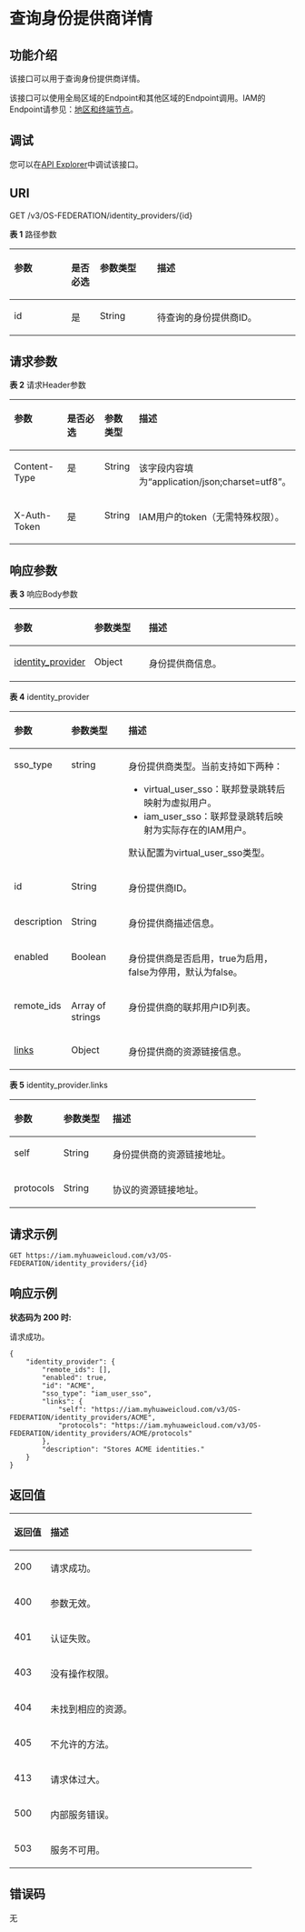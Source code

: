 # 查询身份提供商详情<a name="iam_13_0203"></a>

## 功能介绍<a name="zh-cn_topic_0224276889_section95341846154511"></a>

该接口可以用于查询身份提供商详情。

该接口可以使用全局区域的Endpoint和其他区域的Endpoint调用。IAM的Endpoint请参见：[地区和终端节点](https://developer.huaweicloud.com/endpoint?IAM)。

## 调试<a name="section49251521488"></a>

您可以在[API Explorer](https://apiexplorer.developer.huaweicloud.com/apiexplorer/doc?product=IAM&api=KeystoneShowIdentityProvider)中调试该接口。

## URI<a name="zh-cn_topic_0224276889_section153594618454"></a>

GET /v3/OS-FEDERATION/identity\_providers/\{id\}

**表 1**  路径参数

<a name="zh-cn_topic_0224276889_table14537154604520"></a>
<table><thead align="left"><tr id="zh-cn_topic_0224276889_row353654610452"><th class="cellrowborder" valign="top" width="20%" id="mcps1.2.5.1.1"><p id="zh-cn_topic_0224276889_p14537946124520"><a name="zh-cn_topic_0224276889_p14537946124520"></a><a name="zh-cn_topic_0224276889_p14537946124520"></a>参数</p>
</th>
<th class="cellrowborder" valign="top" width="10%" id="mcps1.2.5.1.2"><p id="zh-cn_topic_0224276889_p353824674514"><a name="zh-cn_topic_0224276889_p353824674514"></a><a name="zh-cn_topic_0224276889_p353824674514"></a>是否必选</p>
</th>
<th class="cellrowborder" valign="top" width="20%" id="mcps1.2.5.1.3"><p id="zh-cn_topic_0224276889_p9538124634511"><a name="zh-cn_topic_0224276889_p9538124634511"></a><a name="zh-cn_topic_0224276889_p9538124634511"></a>参数类型</p>
</th>
<th class="cellrowborder" valign="top" width="50%" id="mcps1.2.5.1.4"><p id="zh-cn_topic_0224276889_p85381346104512"><a name="zh-cn_topic_0224276889_p85381346104512"></a><a name="zh-cn_topic_0224276889_p85381346104512"></a>描述</p>
</th>
</tr>
</thead>
<tbody><tr id="zh-cn_topic_0224276889_row75361646134512"><td class="cellrowborder" valign="top" width="20%" headers="mcps1.2.5.1.1 "><p id="zh-cn_topic_0224276889_p13539154684514"><a name="zh-cn_topic_0224276889_p13539154684514"></a><a name="zh-cn_topic_0224276889_p13539154684514"></a>id</p>
</td>
<td class="cellrowborder" valign="top" width="10%" headers="mcps1.2.5.1.2 "><p id="zh-cn_topic_0224276889_p105396469458"><a name="zh-cn_topic_0224276889_p105396469458"></a><a name="zh-cn_topic_0224276889_p105396469458"></a>是</p>
</td>
<td class="cellrowborder" valign="top" width="20%" headers="mcps1.2.5.1.3 "><p id="zh-cn_topic_0224276889_p125391446174512"><a name="zh-cn_topic_0224276889_p125391446174512"></a><a name="zh-cn_topic_0224276889_p125391446174512"></a>String</p>
</td>
<td class="cellrowborder" valign="top" width="50%" headers="mcps1.2.5.1.4 "><p id="zh-cn_topic_0224276889_p954020467450"><a name="zh-cn_topic_0224276889_p954020467450"></a><a name="zh-cn_topic_0224276889_p954020467450"></a>待查询的身份提供商ID。</p>
</td>
</tr>
</tbody>
</table>

## 请求参数<a name="zh-cn_topic_0224276889_section19540114664514"></a>

**表 2**  请求Header参数

<a name="zh-cn_topic_0224276889_HeaderParameter"></a>
<table><thead align="left"><tr id="zh-cn_topic_0224276889_row654134654517"><th class="cellrowborder" valign="top" width="20%" id="mcps1.2.5.1.1"><p id="zh-cn_topic_0224276889_p8543104613456"><a name="zh-cn_topic_0224276889_p8543104613456"></a><a name="zh-cn_topic_0224276889_p8543104613456"></a>参数</p>
</th>
<th class="cellrowborder" valign="top" width="20%" id="mcps1.2.5.1.2"><p id="zh-cn_topic_0224276889_p1154318463455"><a name="zh-cn_topic_0224276889_p1154318463455"></a><a name="zh-cn_topic_0224276889_p1154318463455"></a>是否必选</p>
</th>
<th class="cellrowborder" valign="top" width="10%" id="mcps1.2.5.1.3"><p id="zh-cn_topic_0224276889_p125441746184516"><a name="zh-cn_topic_0224276889_p125441746184516"></a><a name="zh-cn_topic_0224276889_p125441746184516"></a>参数类型</p>
</th>
<th class="cellrowborder" valign="top" width="50%" id="mcps1.2.5.1.4"><p id="zh-cn_topic_0224276889_p1454474619453"><a name="zh-cn_topic_0224276889_p1454474619453"></a><a name="zh-cn_topic_0224276889_p1454474619453"></a>描述</p>
</th>
</tr>
</thead>
<tbody><tr id="zh-cn_topic_0224276889_row20541546124519"><td class="cellrowborder" valign="top" width="20%" headers="mcps1.2.5.1.1 "><p id="zh-cn_topic_0224276889_p954414465455"><a name="zh-cn_topic_0224276889_p954414465455"></a><a name="zh-cn_topic_0224276889_p954414465455"></a>Content-Type</p>
</td>
<td class="cellrowborder" valign="top" width="20%" headers="mcps1.2.5.1.2 "><p id="zh-cn_topic_0224276889_p35447460455"><a name="zh-cn_topic_0224276889_p35447460455"></a><a name="zh-cn_topic_0224276889_p35447460455"></a>是</p>
</td>
<td class="cellrowborder" valign="top" width="10%" headers="mcps1.2.5.1.3 "><p id="zh-cn_topic_0224276889_p8544114684516"><a name="zh-cn_topic_0224276889_p8544114684516"></a><a name="zh-cn_topic_0224276889_p8544114684516"></a>String</p>
</td>
<td class="cellrowborder" valign="top" width="50%" headers="mcps1.2.5.1.4 "><p id="zh-cn_topic_0224276889_p1054516464457"><a name="zh-cn_topic_0224276889_p1054516464457"></a><a name="zh-cn_topic_0224276889_p1054516464457"></a>该字段内容填为“application/json;charset=utf8”。</p>
</td>
</tr>
<tr id="zh-cn_topic_0224276889_row15542946204516"><td class="cellrowborder" valign="top" width="20%" headers="mcps1.2.5.1.1 "><p id="zh-cn_topic_0224276889_p75451546184511"><a name="zh-cn_topic_0224276889_p75451546184511"></a><a name="zh-cn_topic_0224276889_p75451546184511"></a>X-Auth-Token</p>
</td>
<td class="cellrowborder" valign="top" width="20%" headers="mcps1.2.5.1.2 "><p id="zh-cn_topic_0224276889_p6545124634513"><a name="zh-cn_topic_0224276889_p6545124634513"></a><a name="zh-cn_topic_0224276889_p6545124634513"></a>是</p>
</td>
<td class="cellrowborder" valign="top" width="10%" headers="mcps1.2.5.1.3 "><p id="zh-cn_topic_0224276889_p454534654519"><a name="zh-cn_topic_0224276889_p454534654519"></a><a name="zh-cn_topic_0224276889_p454534654519"></a>String</p>
</td>
<td class="cellrowborder" valign="top" width="50%" headers="mcps1.2.5.1.4 "><p id="zh-cn_topic_0224276889_p354684624519"><a name="zh-cn_topic_0224276889_p354684624519"></a><a name="zh-cn_topic_0224276889_p354684624519"></a>IAM用户的token（无需特殊权限）。</p>
</td>
</tr>
</tbody>
</table>

## 响应参数<a name="zh-cn_topic_0224276889_section175465465452"></a>

**表 3**  响应Body参数

<a name="zh-cn_topic_0224276889_responseParameter"></a>
<table><thead align="left"><tr id="zh-cn_topic_0224276889_row1854754624512"><th class="cellrowborder" valign="top" width="20%" id="mcps1.2.4.1.1"><p id="zh-cn_topic_0224276889_p1854820469451"><a name="zh-cn_topic_0224276889_p1854820469451"></a><a name="zh-cn_topic_0224276889_p1854820469451"></a>参数</p>
</th>
<th class="cellrowborder" valign="top" width="20%" id="mcps1.2.4.1.2"><p id="zh-cn_topic_0224276889_p1554814462455"><a name="zh-cn_topic_0224276889_p1554814462455"></a><a name="zh-cn_topic_0224276889_p1554814462455"></a>参数类型</p>
</th>
<th class="cellrowborder" valign="top" width="60%" id="mcps1.2.4.1.3"><p id="zh-cn_topic_0224276889_p954824654513"><a name="zh-cn_topic_0224276889_p954824654513"></a><a name="zh-cn_topic_0224276889_p954824654513"></a>描述</p>
</th>
</tr>
</thead>
<tbody><tr id="zh-cn_topic_0224276889_row5547446204513"><td class="cellrowborder" valign="top" width="20%" headers="mcps1.2.4.1.1 "><p id="zh-cn_topic_0224276889_p195497463454"><a name="zh-cn_topic_0224276889_p195497463454"></a><a name="zh-cn_topic_0224276889_p195497463454"></a><a href="#zh-cn_topic_0224276889_response_Rs1321IdentityprovidersArritem">identity_provider</a></p>
</td>
<td class="cellrowborder" valign="top" width="20%" headers="mcps1.2.4.1.2 "><p id="zh-cn_topic_0224276889_p17549546124519"><a name="zh-cn_topic_0224276889_p17549546124519"></a><a name="zh-cn_topic_0224276889_p17549546124519"></a>Object</p>
</td>
<td class="cellrowborder" valign="top" width="60%" headers="mcps1.2.4.1.3 "><p id="zh-cn_topic_0224276889_p165491446134519"><a name="zh-cn_topic_0224276889_p165491446134519"></a><a name="zh-cn_topic_0224276889_p165491446134519"></a>身份提供商信息。</p>
</td>
</tr>
</tbody>
</table>

**表 4**  identity\_provider

<a name="zh-cn_topic_0224276889_response_Rs1321IdentityprovidersArritem"></a>
<table><thead align="left"><tr id="zh-cn_topic_0224276889_row13551194674518"><th class="cellrowborder" valign="top" width="20%" id="mcps1.2.4.1.1"><p id="zh-cn_topic_0224276889_p1855212466451"><a name="zh-cn_topic_0224276889_p1855212466451"></a><a name="zh-cn_topic_0224276889_p1855212466451"></a>参数</p>
</th>
<th class="cellrowborder" valign="top" width="20%" id="mcps1.2.4.1.2"><p id="zh-cn_topic_0224276889_p1855317461453"><a name="zh-cn_topic_0224276889_p1855317461453"></a><a name="zh-cn_topic_0224276889_p1855317461453"></a>参数类型</p>
</th>
<th class="cellrowborder" valign="top" width="60%" id="mcps1.2.4.1.3"><p id="zh-cn_topic_0224276889_p18554144624513"><a name="zh-cn_topic_0224276889_p18554144624513"></a><a name="zh-cn_topic_0224276889_p18554144624513"></a>描述</p>
</th>
</tr>
</thead>
<tbody><tr id="row3870132104120"><td class="cellrowborder" valign="top" width="20%" headers="mcps1.2.4.1.1 "><p id="p104900703412"><a name="p104900703412"></a><a name="p104900703412"></a>sso_type</p>
</td>
<td class="cellrowborder" valign="top" width="20%" headers="mcps1.2.4.1.2 "><p id="p449012715343"><a name="p449012715343"></a><a name="p449012715343"></a>string</p>
</td>
<td class="cellrowborder" valign="top" width="60%" headers="mcps1.2.4.1.3 "><p id="p66471728101113"><a name="p66471728101113"></a><a name="p66471728101113"></a>身份提供商类型。当前支持如下两种：</p>
<a name="ul4812309115"></a><a name="ul4812309115"></a><ul id="ul4812309115"><li>virtual_user_sso：联邦登录跳转后映射为虚拟用户。</li><li>iam_user_sso：联邦登录跳转后映射为实际存在的IAM用户。</li></ul>
<p id="p14700152611110"><a name="p14700152611110"></a><a name="p14700152611110"></a>默认配置为virtual_user_sso类型。</p>
</td>
</tr>
<tr id="zh-cn_topic_0224276889_row1055113468457"><td class="cellrowborder" valign="top" width="20%" headers="mcps1.2.4.1.1 "><p id="zh-cn_topic_0224276889_p14555154615457"><a name="zh-cn_topic_0224276889_p14555154615457"></a><a name="zh-cn_topic_0224276889_p14555154615457"></a>id</p>
</td>
<td class="cellrowborder" valign="top" width="20%" headers="mcps1.2.4.1.2 "><p id="zh-cn_topic_0224276889_p1255614612459"><a name="zh-cn_topic_0224276889_p1255614612459"></a><a name="zh-cn_topic_0224276889_p1255614612459"></a>String</p>
</td>
<td class="cellrowborder" valign="top" width="60%" headers="mcps1.2.4.1.3 "><p id="zh-cn_topic_0224276889_p15561146154517"><a name="zh-cn_topic_0224276889_p15561146154517"></a><a name="zh-cn_topic_0224276889_p15561146154517"></a>身份提供商ID。</p>
</td>
</tr>
<tr id="zh-cn_topic_0224276889_row1055184616451"><td class="cellrowborder" valign="top" width="20%" headers="mcps1.2.4.1.1 "><p id="zh-cn_topic_0224276889_p15571146124512"><a name="zh-cn_topic_0224276889_p15571146124512"></a><a name="zh-cn_topic_0224276889_p15571146124512"></a>description</p>
</td>
<td class="cellrowborder" valign="top" width="20%" headers="mcps1.2.4.1.2 "><p id="zh-cn_topic_0224276889_p1955824674513"><a name="zh-cn_topic_0224276889_p1955824674513"></a><a name="zh-cn_topic_0224276889_p1955824674513"></a>String</p>
</td>
<td class="cellrowborder" valign="top" width="60%" headers="mcps1.2.4.1.3 "><p id="zh-cn_topic_0224276889_p255964634520"><a name="zh-cn_topic_0224276889_p255964634520"></a><a name="zh-cn_topic_0224276889_p255964634520"></a>身份提供商描述信息。</p>
</td>
</tr>
<tr id="zh-cn_topic_0224276889_row14551146154520"><td class="cellrowborder" valign="top" width="20%" headers="mcps1.2.4.1.1 "><p id="zh-cn_topic_0224276889_p15605462453"><a name="zh-cn_topic_0224276889_p15605462453"></a><a name="zh-cn_topic_0224276889_p15605462453"></a>enabled</p>
</td>
<td class="cellrowborder" valign="top" width="20%" headers="mcps1.2.4.1.2 "><p id="zh-cn_topic_0224276889_p10560184684510"><a name="zh-cn_topic_0224276889_p10560184684510"></a><a name="zh-cn_topic_0224276889_p10560184684510"></a>Boolean</p>
</td>
<td class="cellrowborder" valign="top" width="60%" headers="mcps1.2.4.1.3 "><p id="zh-cn_topic_0224276889_p12560124654514"><a name="zh-cn_topic_0224276889_p12560124654514"></a><a name="zh-cn_topic_0224276889_p12560124654514"></a>身份提供商是否启用，true为启用，false为停用，默认为false。</p>
</td>
</tr>
<tr id="zh-cn_topic_0224276889_row6551946124516"><td class="cellrowborder" valign="top" width="20%" headers="mcps1.2.4.1.1 "><p id="zh-cn_topic_0224276889_p19560846104514"><a name="zh-cn_topic_0224276889_p19560846104514"></a><a name="zh-cn_topic_0224276889_p19560846104514"></a>remote_ids</p>
</td>
<td class="cellrowborder" valign="top" width="20%" headers="mcps1.2.4.1.2 "><p id="zh-cn_topic_0224276889_p185600467455"><a name="zh-cn_topic_0224276889_p185600467455"></a><a name="zh-cn_topic_0224276889_p185600467455"></a>Array of strings</p>
</td>
<td class="cellrowborder" valign="top" width="60%" headers="mcps1.2.4.1.3 "><p id="zh-cn_topic_0224276889_p75611346164519"><a name="zh-cn_topic_0224276889_p75611346164519"></a><a name="zh-cn_topic_0224276889_p75611346164519"></a>身份提供商的联邦用户ID列表。</p>
</td>
</tr>
<tr id="zh-cn_topic_0224276889_row19551446114516"><td class="cellrowborder" valign="top" width="20%" headers="mcps1.2.4.1.1 "><p id="zh-cn_topic_0224276889_p1256194664518"><a name="zh-cn_topic_0224276889_p1256194664518"></a><a name="zh-cn_topic_0224276889_p1256194664518"></a><a href="#zh-cn_topic_0224276889_response_Rs1321IdentityprovidersArritemLinks">links</a></p>
</td>
<td class="cellrowborder" valign="top" width="20%" headers="mcps1.2.4.1.2 "><p id="zh-cn_topic_0224276889_p115611146134515"><a name="zh-cn_topic_0224276889_p115611146134515"></a><a name="zh-cn_topic_0224276889_p115611146134515"></a>Object</p>
</td>
<td class="cellrowborder" valign="top" width="60%" headers="mcps1.2.4.1.3 "><p id="zh-cn_topic_0224276889_p1856194616459"><a name="zh-cn_topic_0224276889_p1856194616459"></a><a name="zh-cn_topic_0224276889_p1856194616459"></a>身份提供商的资源链接信息。</p>
</td>
</tr>
</tbody>
</table>

**表 5**  identity\_provider.links

<a name="zh-cn_topic_0224276889_response_Rs1321IdentityprovidersArritemLinks"></a>
<table><thead align="left"><tr id="zh-cn_topic_0224276889_row056210464456"><th class="cellrowborder" valign="top" width="20%" id="mcps1.2.4.1.1"><p id="zh-cn_topic_0224276889_p1356213463458"><a name="zh-cn_topic_0224276889_p1356213463458"></a><a name="zh-cn_topic_0224276889_p1356213463458"></a>参数</p>
</th>
<th class="cellrowborder" valign="top" width="20%" id="mcps1.2.4.1.2"><p id="zh-cn_topic_0224276889_p656384684515"><a name="zh-cn_topic_0224276889_p656384684515"></a><a name="zh-cn_topic_0224276889_p656384684515"></a>参数类型</p>
</th>
<th class="cellrowborder" valign="top" width="60%" id="mcps1.2.4.1.3"><p id="zh-cn_topic_0224276889_p25631746194516"><a name="zh-cn_topic_0224276889_p25631746194516"></a><a name="zh-cn_topic_0224276889_p25631746194516"></a>描述</p>
</th>
</tr>
</thead>
<tbody><tr id="zh-cn_topic_0224276889_row0562646184512"><td class="cellrowborder" valign="top" width="20%" headers="mcps1.2.4.1.1 "><p id="zh-cn_topic_0224276889_p1956334615457"><a name="zh-cn_topic_0224276889_p1956334615457"></a><a name="zh-cn_topic_0224276889_p1956334615457"></a>self</p>
</td>
<td class="cellrowborder" valign="top" width="20%" headers="mcps1.2.4.1.2 "><p id="zh-cn_topic_0224276889_p115641546144515"><a name="zh-cn_topic_0224276889_p115641546144515"></a><a name="zh-cn_topic_0224276889_p115641546144515"></a>String</p>
</td>
<td class="cellrowborder" valign="top" width="60%" headers="mcps1.2.4.1.3 "><p id="zh-cn_topic_0224276889_p1156464634517"><a name="zh-cn_topic_0224276889_p1156464634517"></a><a name="zh-cn_topic_0224276889_p1156464634517"></a>身份提供商的资源链接地址。</p>
</td>
</tr>
<tr id="zh-cn_topic_0224276889_row2562204654510"><td class="cellrowborder" valign="top" width="20%" headers="mcps1.2.4.1.1 "><p id="zh-cn_topic_0224276889_p135640468454"><a name="zh-cn_topic_0224276889_p135640468454"></a><a name="zh-cn_topic_0224276889_p135640468454"></a>protocols</p>
</td>
<td class="cellrowborder" valign="top" width="20%" headers="mcps1.2.4.1.2 "><p id="zh-cn_topic_0224276889_p85647469450"><a name="zh-cn_topic_0224276889_p85647469450"></a><a name="zh-cn_topic_0224276889_p85647469450"></a>String</p>
</td>
<td class="cellrowborder" valign="top" width="60%" headers="mcps1.2.4.1.3 "><p id="zh-cn_topic_0224276889_p195641946184510"><a name="zh-cn_topic_0224276889_p195641946184510"></a><a name="zh-cn_topic_0224276889_p195641946184510"></a>协议的资源链接地址。</p>
</td>
</tr>
</tbody>
</table>

## 请求示例<a name="zh-cn_topic_0224276889_section1956594618458"></a>

```
GET https://iam.myhuaweicloud.com/v3/OS-FEDERATION/identity_providers/{id}
```

## 响应示例<a name="zh-cn_topic_0224276889_section115651146104512"></a>

**状态码为 200 时:**

请求成功。

```
{
    "identity_provider": {
        "remote_ids": [],
        "enabled": true,
        "id": "ACME",
        "sso_type": "iam_user_sso",
        "links": {
            "self": "https://iam.myhuaweicloud.com/v3/OS-FEDERATION/identity_providers/ACME",
            "protocols": "https://iam.myhuaweicloud.com/v3/OS-FEDERATION/identity_providers/ACME/protocols"
        },
        "description": "Stores ACME identities."
    }
}
```

## 返回值<a name="zh-cn_topic_0224276889_section1567546164512"></a>

<a name="zh-cn_topic_0224276889_table4315"></a>
<table><thead align="left"><tr id="zh-cn_topic_0224276889_row4568204614454"><th class="cellrowborder" valign="top" width="15%" id="mcps1.1.3.1.1"><p id="zh-cn_topic_0224276889_p1569046154511"><a name="zh-cn_topic_0224276889_p1569046154511"></a><a name="zh-cn_topic_0224276889_p1569046154511"></a>返回值</p>
</th>
<th class="cellrowborder" valign="top" width="85%" id="mcps1.1.3.1.2"><p id="zh-cn_topic_0224276889_p1356934614451"><a name="zh-cn_topic_0224276889_p1356934614451"></a><a name="zh-cn_topic_0224276889_p1356934614451"></a>描述</p>
</th>
</tr>
</thead>
<tbody><tr id="zh-cn_topic_0224276889_row1656834684515"><td class="cellrowborder" valign="top" width="15%" headers="mcps1.1.3.1.1 "><p id="zh-cn_topic_0224276889_p2569174610458"><a name="zh-cn_topic_0224276889_p2569174610458"></a><a name="zh-cn_topic_0224276889_p2569174610458"></a>200</p>
</td>
<td class="cellrowborder" valign="top" width="85%" headers="mcps1.1.3.1.2 "><p id="zh-cn_topic_0224276889_p115691346154513"><a name="zh-cn_topic_0224276889_p115691346154513"></a><a name="zh-cn_topic_0224276889_p115691346154513"></a>请求成功。</p>
</td>
</tr>
<tr id="zh-cn_topic_0224276889_row1756834614513"><td class="cellrowborder" valign="top" width="15%" headers="mcps1.1.3.1.1 "><p id="zh-cn_topic_0224276889_p2569164617455"><a name="zh-cn_topic_0224276889_p2569164617455"></a><a name="zh-cn_topic_0224276889_p2569164617455"></a>400</p>
</td>
<td class="cellrowborder" valign="top" width="85%" headers="mcps1.1.3.1.2 "><p id="zh-cn_topic_0224276889_p185701468451"><a name="zh-cn_topic_0224276889_p185701468451"></a><a name="zh-cn_topic_0224276889_p185701468451"></a>参数无效。</p>
</td>
</tr>
<tr id="zh-cn_topic_0224276889_row856834694514"><td class="cellrowborder" valign="top" width="15%" headers="mcps1.1.3.1.1 "><p id="zh-cn_topic_0224276889_p17570246174511"><a name="zh-cn_topic_0224276889_p17570246174511"></a><a name="zh-cn_topic_0224276889_p17570246174511"></a>401</p>
</td>
<td class="cellrowborder" valign="top" width="85%" headers="mcps1.1.3.1.2 "><p id="zh-cn_topic_0224276889_p157054684510"><a name="zh-cn_topic_0224276889_p157054684510"></a><a name="zh-cn_topic_0224276889_p157054684510"></a>认证失败。</p>
</td>
</tr>
<tr id="zh-cn_topic_0224276889_row956824616454"><td class="cellrowborder" valign="top" width="15%" headers="mcps1.1.3.1.1 "><p id="zh-cn_topic_0224276889_p185705461454"><a name="zh-cn_topic_0224276889_p185705461454"></a><a name="zh-cn_topic_0224276889_p185705461454"></a>403</p>
</td>
<td class="cellrowborder" valign="top" width="85%" headers="mcps1.1.3.1.2 "><p id="zh-cn_topic_0224276889_p1557184613452"><a name="zh-cn_topic_0224276889_p1557184613452"></a><a name="zh-cn_topic_0224276889_p1557184613452"></a>没有操作权限。</p>
</td>
</tr>
<tr id="zh-cn_topic_0224276889_row85688469452"><td class="cellrowborder" valign="top" width="15%" headers="mcps1.1.3.1.1 "><p id="zh-cn_topic_0224276889_p10571174634515"><a name="zh-cn_topic_0224276889_p10571174634515"></a><a name="zh-cn_topic_0224276889_p10571174634515"></a>404</p>
</td>
<td class="cellrowborder" valign="top" width="85%" headers="mcps1.1.3.1.2 "><p id="zh-cn_topic_0224276889_p45711946124519"><a name="zh-cn_topic_0224276889_p45711946124519"></a><a name="zh-cn_topic_0224276889_p45711946124519"></a>未找到相应的资源。</p>
</td>
</tr>
<tr id="zh-cn_topic_0224276889_row10568144613454"><td class="cellrowborder" valign="top" width="15%" headers="mcps1.1.3.1.1 "><p id="zh-cn_topic_0224276889_p1957194613453"><a name="zh-cn_topic_0224276889_p1957194613453"></a><a name="zh-cn_topic_0224276889_p1957194613453"></a>405</p>
</td>
<td class="cellrowborder" valign="top" width="85%" headers="mcps1.1.3.1.2 "><p id="zh-cn_topic_0224276889_p165711346184519"><a name="zh-cn_topic_0224276889_p165711346184519"></a><a name="zh-cn_topic_0224276889_p165711346184519"></a>不允许的方法。</p>
</td>
</tr>
<tr id="zh-cn_topic_0224276889_row16568346104517"><td class="cellrowborder" valign="top" width="15%" headers="mcps1.1.3.1.1 "><p id="zh-cn_topic_0224276889_p6572144611458"><a name="zh-cn_topic_0224276889_p6572144611458"></a><a name="zh-cn_topic_0224276889_p6572144611458"></a>413</p>
</td>
<td class="cellrowborder" valign="top" width="85%" headers="mcps1.1.3.1.2 "><p id="zh-cn_topic_0224276889_p357218463453"><a name="zh-cn_topic_0224276889_p357218463453"></a><a name="zh-cn_topic_0224276889_p357218463453"></a>请求体过大。</p>
</td>
</tr>
<tr id="zh-cn_topic_0224276889_row7568446114518"><td class="cellrowborder" valign="top" width="15%" headers="mcps1.1.3.1.1 "><p id="zh-cn_topic_0224276889_p1657211462452"><a name="zh-cn_topic_0224276889_p1657211462452"></a><a name="zh-cn_topic_0224276889_p1657211462452"></a>500</p>
</td>
<td class="cellrowborder" valign="top" width="85%" headers="mcps1.1.3.1.2 "><p id="zh-cn_topic_0224276889_p12572114613454"><a name="zh-cn_topic_0224276889_p12572114613454"></a><a name="zh-cn_topic_0224276889_p12572114613454"></a>内部服务错误。</p>
</td>
</tr>
<tr id="zh-cn_topic_0224276889_row1356894610451"><td class="cellrowborder" valign="top" width="15%" headers="mcps1.1.3.1.1 "><p id="zh-cn_topic_0224276889_p1257244611454"><a name="zh-cn_topic_0224276889_p1257244611454"></a><a name="zh-cn_topic_0224276889_p1257244611454"></a>503</p>
</td>
<td class="cellrowborder" valign="top" width="85%" headers="mcps1.1.3.1.2 "><p id="zh-cn_topic_0224276889_p85731446204517"><a name="zh-cn_topic_0224276889_p85731446204517"></a><a name="zh-cn_topic_0224276889_p85731446204517"></a>服务不可用。</p>
</td>
</tr>
</tbody>
</table>

## 错误码<a name="zh-cn_topic_0224276889_section1957324610456"></a>

无

